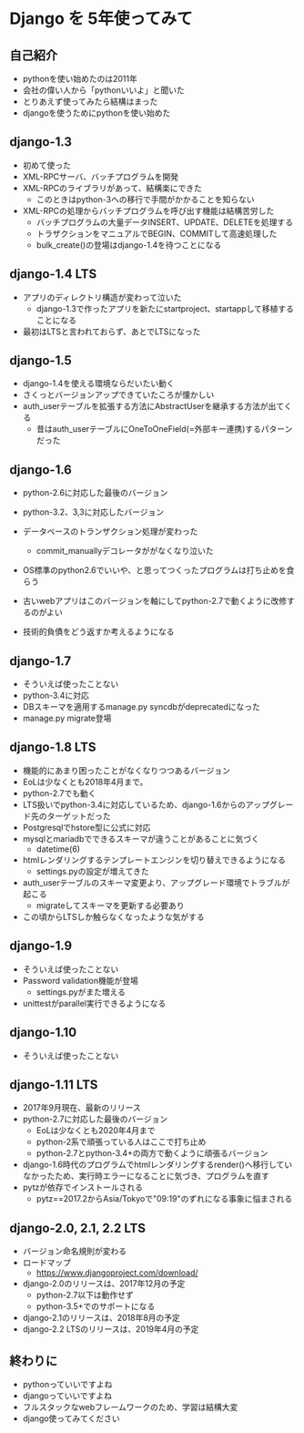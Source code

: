 # Django を 5年使ってみて


## 自己紹介

- pythonを使い始めたのは2011年
- 会社の偉い人から「pythonいいよ」と聞いた
- とりあえず使ってみたら結構はまった
- djangoを使うためにpythonを使い始めた


## django-1.3

- 初めて使った
- XML-RPCサーバ、バッチプログラムを開発
- XML-RPCのライブラリがあって、結構楽にできた
  - このときはpython-3への移行で手間がかかることを知らない
- XML-RPCの処理からバッチプログラムを呼び出す機能は結構苦労した
  - バッチプログラムの大量データINSERT、UPDATE、DELETEを処理する
  - トラザクションをマニュアルでBEGIN、COMMITして高速処理した
  - bulk_create()の登場はdjango-1.4を待つことになる


## django-1.4 LTS

- アプリのディレクトリ構造が変わって泣いた
  - django-1.3で作ったアプリを新たにstartproject、startappして移植することになる
- 最初はLTSと言われておらず、あとでLTSになった


## django-1.5

- django-1.4を使える環境ならだいたい動く
- さくっとバージョンアップできていたころが懐かしい
- auth_userテーブルを拡張する方法にAbstractUserを継承する方法が出てくる
  - 昔はauth_userテーブルにOneToOneField(=外部キー連携)するパターンだった


## django-1.6

- python-2.6に対応した最後のバージョン
- python-3.2、3,3に対応したバージョン
- データベースのトランザクション処理が変わった
  - commit_manuallyデコレータががなくなり泣いた
  
- OS標準のpython2.6でいいや、と思ってつくったプログラムは打ち止めを食らう
- 古いwebアプリはこのバージョンを軸にしてpython-2.7で動くように改修するのがよい
- 技術的負債をどう返すか考えるようになる


## django-1.7

- そういえば使ったことない
- python-3.4に対応
- DBスキーマを適用するmanage.py syncdbがdeprecatedになった
- manage.py migrate登場


## django-1.8 LTS

- 機能的にあまり困ったことがなくなりつつあるバージョン
- EoLは少なくとも2018年4月まで。
- python-2.7でも動く
- LTS扱いでpython-3.4に対応しているため、django-1.6からのアップグレード先のターゲットだった
- Postgresqlでhstore型に公式に対応
- mysqlとmariadbでできるスキーマが違うことがあることに気づく
  - datetime(6)
- htmlレンダリングするテンプレートエンジンを切り替えできるようになる
  - settings.pyの設定が増えてきた
- auth_userテーブルのスキーマ変更より、アップグレード環境でトラブルが起こる
  - migrateしてスキーマを更新する必要あり
- この頃からLTSしか触らなくなったような気がする


## django-1.9

- そういえば使ったことない
- Password validation機能が登場
  - settings.pyがまた増える
- unittestがparallel実行できるようになる


## django-1.10

- そういえば使ったことない


## django-1.11 LTS

- 2017年9月現在、最新のリリース
- python-2.7に対応した最後のバージョン
  - EoLは少なくとも2020年4月まで
  - python-2系で頑張っている人はここで打ち止め
  - python-2.7とpython-3.4+の両方で動くように頑張るバージョン
- django-1.6時代のプログラムでhtmlレンダリングするrender()へ移行していなかったため、実行時エラーになることに気づき、プログラムを直す
- pytzが依存でインストールされる
  - pytz==2017.2からAsia/Tokyoで"09:19"のずれになる事象に悩まされる


## django-2.0, 2.1, 2.2 LTS

- バージョン命名規則が変わる
- ロードマップ
  - https://www.djangoproject.com/download/
- django-2.0のリリースは、2017年12月の予定
  - python-2.7以下は動作せず
  - python-3.5+でのサポートになる
- django-2.1のリリースは、2018年8月の予定
- django-2.2 LTSのリリースは、2019年4月の予定


## 終わりに

- pythonっていいですよね
- djangoっていいですよね
- フルスタックなwebフレームワークのため、学習は結構大変
- django使ってみてください
